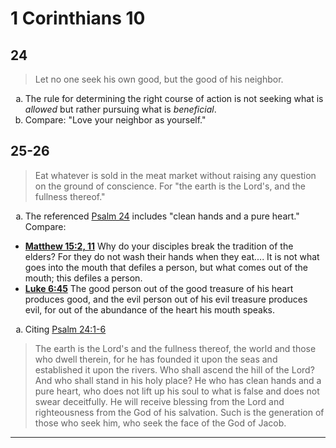 # 1 Corinthians 10 #
## 24 ##
> Let no one seek his own good, but the good of his neighbor.

1. The rule for determining the right course of action is not seeking what is *allowed* but rather pursuing what is *beneficial*.
1. Compare: "Love your neighbor as yourself."

## 25-26 ##
> Eat whatever is sold in the meat market without raising any question on the ground of conscience. For "the earth is the Lord's, and the fullness thereof."

1. The referenced [Psalm 24](../Psalms/024.md) includes "clean hands and a pure heart."  Compare:
  * **[Matthew 15:2, 11](../Matthew/15.md#2)** Why do your disciples break the tradition of the elders? For they do not wash their hands when they eat.... It is not what goes into the mouth that defiles a person, but what comes out of the mouth; this defiles a person.
  * **[Luke 6:45](../Luke/06.md#45)** The good person out of the good treasure of his heart produces good, and the evil person out of his evil treasure produces evil, for out of the abundance of the heart his mouth speaks.

1. Citing [Psalm 24:1-6](../Psalms/024.md)
> The earth is the Lord's and the fullness thereof,
    the world and those who dwell therein,
 for he has founded it upon the seas
    and established it upon the rivers.
 Who shall ascend the hill of the Lord?
    And who shall stand in his holy place?
 He who has clean hands and a pure heart,
    who does not lift up his soul to what is false
    and does not swear deceitfully.
 He will receive blessing from the Lord
    and righteousness from the God of his salvation.
 Such is the generation of those who seek him,
    who seek the face of the God of Jacob.

___
<style type="text/css">
    ol { list-style-type: lower-alpha; }
</style>
